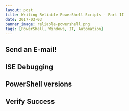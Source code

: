 ```yaml
---
layout: post
title: Writing Reliable PowerShell Scripts - Part II
date: 2017-03-03
banner_image: reliable-powershell.png
tags: [PowerShell, Windows, IT, Automation]
---
```


## Send an E-mail!

## ISE Debugging

## PowerShell versions

## Verify Success

<pre><code class="powershell"></code></pre>
